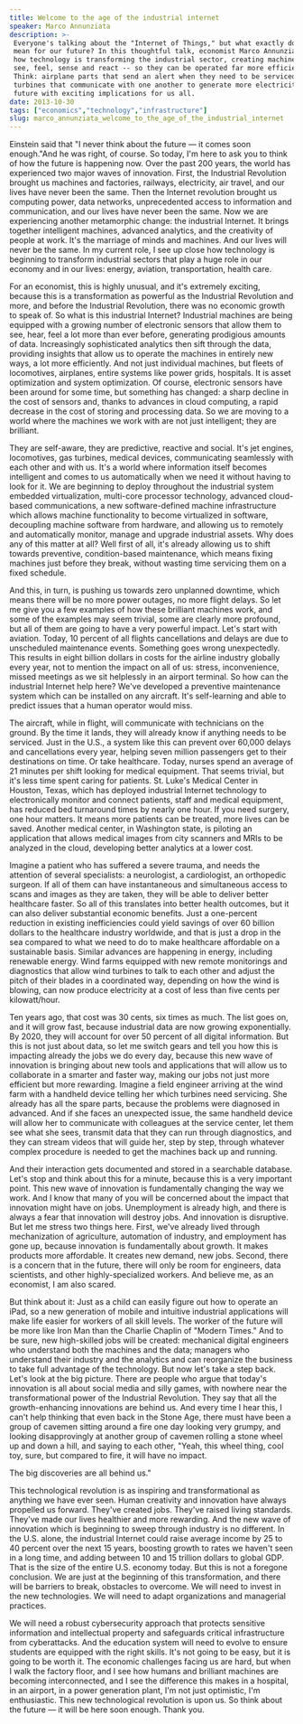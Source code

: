 ```yaml
---
title: Welcome to the age of the industrial internet
speaker: Marco Annunziata
description: >-
 Everyone's talking about the "Internet of Things," but what exactly does that
 mean for our future? In this thoughtful talk, economist Marco Annunziata looks at
 how technology is transforming the industrial sector, creating machines that can
 see, feel, sense and react -- so they can be operated far more efficiently.
 Think: airplane parts that send an alert when they need to be serviced, or wind
 turbines that communicate with one another to generate more electricity. It's a
 future with exciting implications for us all.
date: 2013-10-30
tags: ["economics","technology","infrastructure"]
slug: marco_annunziata_welcome_to_the_age_of_the_industrial_internet
---
```


Einstein said that "I never think about the future — it comes soon enough."And he was
right, of course. So today, I'm here to ask you to think of how the future is happening
now. Over the past 200 years, the world has experienced two major waves of innovation.
First, the Industrial Revolution brought us machines and factories, railways, electricity,
air travel, and our lives have never been the same. Then the Internet revolution brought
us computing power, data networks, unprecedented access to information and communication,
and our lives have never been the same. Now we are experiencing another metamorphic change:
the industrial Internet. It brings together intelligent machines, advanced analytics, and
the creativity of people at work. It's the marriage of minds and machines. And our lives
will never be the same. In my current role, I see up close how technology is beginning to
transform industrial sectors that play a huge role in our economy and in our lives:
energy, aviation, transportation, health care.

For an economist, this is highly unusual, and it's extremely exciting, because this is a
transformation as powerful as the Industrial Revolution and more, and before the
Industrial Revolution, there was no economic growth to speak of. So what is this industrial
Internet? Industrial machines are being equipped with a growing number of electronic
sensors that allow them to see, hear, feel a lot more than ever before, generating
prodigious amounts of data. Increasingly sophisticated analytics then sift through the
data, providing insights that allow us to operate the machines in entirely new ways, a lot
more efficiently. And not just individual machines, but fleets of locomotives, airplanes,
entire systems like power grids, hospitals. It is asset optimization and system
optimization. Of course, electronic sensors have been around for some time, but something
has changed: a sharp decline in the cost of sensors and, thanks to advances in cloud
computing, a rapid decrease in the cost of storing and processing data. So we are moving to
a world where the machines we work with are not just intelligent; they are
brilliant.

They are self-aware, they are predictive, reactive and social. It's jet engines,
locomotives, gas turbines, medical devices, communicating seamlessly with each other and
with us. It's a world where information itself becomes intelligent and comes to us
automatically when we need it without having to look for it. We are beginning to deploy
throughout the industrial system embedded virtualization, multi-core processor technology,
advanced cloud-based communications, a new software-defined machine infrastructure which
allows machine functionality to become virtualized in software, decoupling machine
software from hardware, and allowing us to remotely and automatically monitor, manage and
upgrade industrial assets. Why does any of this matter at all? Well first of all, it's
already allowing us to shift towards preventive, condition-based maintenance, which means
fixing machines just before they break, without wasting time servicing them on a fixed
schedule.

And this, in turn, is pushing us towards zero unplanned downtime, which means there will
be no more power outages, no more flight delays. So let me give you a few examples of how
these brilliant machines work, and some of the examples may seem trivial, some are clearly
more profound, but all of them are going to have a very powerful impact. Let's start with
aviation. Today, 10 percent of all flights cancellations and delays are due to unscheduled
maintenance events. Something goes wrong unexpectedly. This results in eight billion
dollars in costs for the airline industry globally every year, not to mention the impact
on all of us: stress, inconvenience, missed meetings as we sit helplessly in an airport
terminal. So how can the industrial Internet help here? We've developed a preventive
maintenance system which can be installed on any aircraft. It's self-learning and able to
predict issues that a human operator would miss.

The aircraft, while in flight, will communicate with technicians on the ground. By the
time it lands, they will already know if anything needs to be serviced. Just in the U.S.,
a system like this can prevent over 60,000 delays and cancellations every year, helping
seven million passengers get to their destinations on time. Or take healthcare. Today,
nurses spend an average of 21 minutes per shift looking for medical equipment. That seems
trivial, but it's less time spent caring for patients. St. Luke's Medical Center in
Houston, Texas, which has deployed industrial Internet technology to electronically
monitor and connect patients, staff and medical equipment, has reduced bed turnaround
times by nearly one hour. If you need surgery, one hour matters. It means more patients
can be treated, more lives can be saved. Another medical center, in Washington state, is
piloting an application that allows medical images from city scanners and MRIs to be
analyzed in the cloud, developing better analytics at a lower cost.

Imagine a patient who has suffered a severe trauma, and needs the attention of several
specialists: a neurologist, a cardiologist, an orthopedic surgeon. If all of them can have
instantaneous and simultaneous access to scans and images as they are taken, they will be
able to deliver better healthcare faster. So all of this translates into better health
outcomes, but it can also deliver substantial economic benefits. Just a one-percent
reduction in existing inefficiencies could yield savings of over 60 billion dollars to the
healthcare industry worldwide, and that is just a drop in the sea compared to what we need
to do to make healthcare affordable on a sustainable basis. Similar advances are happening
in energy, including renewable energy. Wind farms equipped with new remote monitorings and
diagnostics that allow wind turbines to talk to each other and adjust the pitch of their
blades in a coordinated way, depending on how the wind is blowing, can now produce
electricity at a cost of less than five cents per kilowatt/hour.

Ten years ago, that cost was 30 cents, six times as much. The list goes on, and it will
grow fast, because industrial data are now growing exponentially. By 2020, they will
account for over 50 percent of all digital information. But this is not just about data, so
let me switch gears and tell you how this is impacting already the jobs we do every day,
because this new wave of innovation is bringing about new tools and applications that will
allow us to collaborate in a smarter and faster way, making our jobs not just more
efficient but more rewarding. Imagine a field engineer arriving at the wind farm with a
handheld device telling her which turbines need servicing. She already has all the spare
parts, because the problems were diagnosed in advanced. And if she faces an unexpected
issue, the same handheld device will allow her to communicate with colleagues at the
service center, let them see what she sees, transmit data that they can run through
diagnostics, and they can stream videos that will guide her, step by step, through
whatever complex procedure is needed to get the machines back up and running.

And their interaction gets documented and stored in a searchable database. Let's stop and
think about this for a minute, because this is a very important point. This new wave of
innovation is fundamentally changing the way we work. And I know that many of you will be
concerned about the impact that innovation might have on jobs. Unemployment is already
high, and there is always a fear that innovation will destroy jobs. And innovation is
disruptive. But let me stress two things here. First, we've already lived through
mechanization of agriculture, automation of industry, and employment has gone up, because
innovation is fundamentally about growth. It makes products more affordable. It creates
new demand, new jobs. Second, there is a concern that in the future, there will only be
room for engineers, data scientists, and other highly-specialized workers. And believe me,
as an economist, I am also scared.

But think about it: Just as a child can easily figure out how to operate an iPad, so a new
generation of mobile and intuitive industrial applications will make life easier for
workers of all skill levels. The worker of the future will be more like Iron Man than the
Charlie Chaplin of "Modern Times." And to be sure, new high-skilled jobs will be created:
mechanical digital engineers who understand both the machines and the data; managers who
understand their industry and the analytics and can reorganize the business to take full
advantage of the technology. But now let's take a step back. Let's look at the big picture.
There are people who argue that today's innovation is all about social media and silly
games, with nowhere near the transformational power of the Industrial Revolution. They say
that all the growth-enhancing innovations are behind us. And every time I hear this, I
can't help thinking that even back in the Stone Age, there must have been a group of
cavemen sitting around a fire one day looking very grumpy, and looking disapprovingly at
another group of cavemen rolling a stone wheel up and down a hill, and saying to each
other, "Yeah, this wheel thing, cool toy, sure, but compared to fire, it will have no
impact.

The big discoveries are all behind us." 

This technological revolution is as inspiring and transformational as anything we have
ever seen. Human creativity and innovation have always propelled us forward. They've
created jobs. They've raised living standards. They've made our lives healthier and more
rewarding. And the new wave of innovation which is beginning to sweep through industry is
no different. In the U.S. alone, the industrial Internet could raise average income by 25
to 40 percent over the next 15 years, boosting growth to rates we haven't seen in a long
time, and adding between 10 and 15 trillion dollars to global GDP. That is the size of the
entire U.S. economy today. But this is not a foregone conclusion. We are just at the
beginning of this transformation, and there will be barriers to break, obstacles to
overcome. We will need to invest in the new technologies. We will need to adapt
organizations and managerial practices.

We will need a robust cybersecurity approach that protects sensitive information and
intellectual property and safeguards critical infrastructure from cyberattacks. And the
education system will need to evolve to ensure students are equipped with the right
skills. It's not going to be easy, but it is going to be worth it. The economic challenges
facing us are hard, but when I walk the factory floor, and I see how humans and brilliant
machines are becoming interconnected, and I see the difference this makes in a hospital,
in an airport, in a power generation plant, I'm not just optimistic, I'm enthusiastic.
This new technological revolution is upon us. So think about the future — it will be here
soon enough. Thank you.

<!--
ad_duration=3.33
comment_count=117
event="TED@BCG San Francisco"
external_start_time=0
intro_duration=11.82
is_subtitle_required="False"
is_talk_featured="True"
language="en"
language_swap="False"
native_language="en"
number_of_related_talks=6
number_of_speakers=1
number_of_subtitled_videos=29
number_of_tags=3
number_of_talk_download_languages=29
number_of_talk_more_resources=0
number_of_talk_recommendations=0
number_of_talks_take_actions=0
post_ad_duration=0.83
published_timestamp="2013-12-17 15:59:58"
recording_date="2013-10-30"
speaker_description="Economist"
speaker_is_published=1
speaker_name="Marco Annunziata"
talk_name="Welcome to the age of the industrial internet"
talks_tags=["economics","technology","infrastructure"]
url_audio="https://download.ted.com/talks/MarcoAnnunziata_2013S.mp3?apikey=acme-roadrunner"
url_photo_speaker="https://pe.tedcdn.com/images/ted/933948f6217d477a6c8c70b0a008cbb33c69f90f_254x191.jpg"
url_photo_talk="https://s3.amazonaws.com/talkstar-photos/uploads/4f72930e-3ee6-45d3-8f11-2a2ba2a47e25/MarcoAnnunziata_2013S-embed.jpg"
url_webpage="https://www.ted.com/talks/marco_annunziata_welcome_to_the_age_of_the_industrial_internet"
video_type_name="TED Institute Talk"
-->